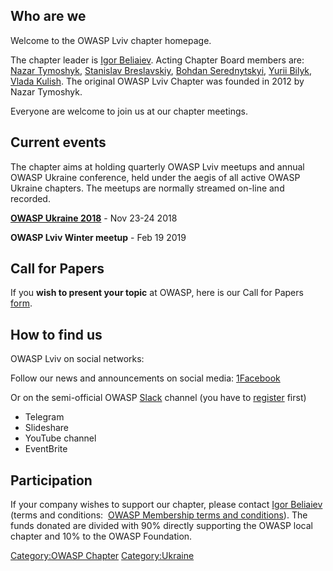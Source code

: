## Who are we

Welcome to the OWASP Lviv chapter homepage.

The chapter leader is [Igor Beliaiev](mailto:igor.beliaiev@owasp.org).
Acting Chapter Board members are: [Nazar
Tymoshyk](mailto:root_nt@gmail.com), [Stanislav
Breslavskiy](mailto:sbreslavski@gmail.com), [Bohdan
Serednytskyi](mailto:bohdan.serednytsky@gmail.com), [Yurii
Bilyk](mailto:yubilyk@gmail.com), [Vlada
Kulish](mailto:vceclava@gmail.com). The original OWASP Lviv Chapter was
founded in 2012 by Nazar Tymoshyk.

Everyone are welcome to join us at our chapter meetings.

## Current events

The chapter aims at holding quarterly OWASP Lviv meetups and annual
OWASP Ukraine conference, held under the aegis of all active OWASP
Ukraine chapters. The meetups are normally streamed on-line and
recorded.

**[OWASP Ukraine 2018](https://owaspukraine.org/)** - Nov 23-24 2018

**OWASP Lviv Winter meetup** - Feb 19 2019

## Call for Papers

If you **wish to present your topic** at OWASP, here is our Call for
Papers [form](https://cfp.owaspukraine.org/).

## How to find us

OWASP Lviv on social networks:

Follow our news and announcements on social
media: [1](https://www.facebook.com/owaspkyiv)[Facebook](https://www.facebook.com/owasplviv/)

Or on the semi-official
OWASP [Slack](https://owasp.slack.com/messages/chapter-ua/) channel
(you have
to [register](https://owasp.slack.com/join/shared_invite/enQtNDI5MzgxMDQ2MTAwLTEyNzIzYWQ2NDZiMGIwNmJhYzYxZDJiNTM0ZmZiZmJlY2EwZmMwYjAyNmJjNzQxNzMyMWY4OTk3ZTQ0MzFhMDY) first)

  - Telegram
  - Slideshare
  - YouTube channel
  - EventBrite

## Participation

If your company wishes to support our chapter, please contact [Igor
Beliaiev](mailto:igor.beliaiev@owasp.org) (terms and conditions:  [OWASP
Membership terms and
conditions](https://www.owasp.org/index.php/Membership)). The funds
donated are divided with 90% directly supporting the OWASP local chapter
and 10% to the OWASP Foundation.

[Category:OWASP Chapter](Category:OWASP_Chapter "wikilink")
[Category:Ukraine](Category:Ukraine "wikilink")